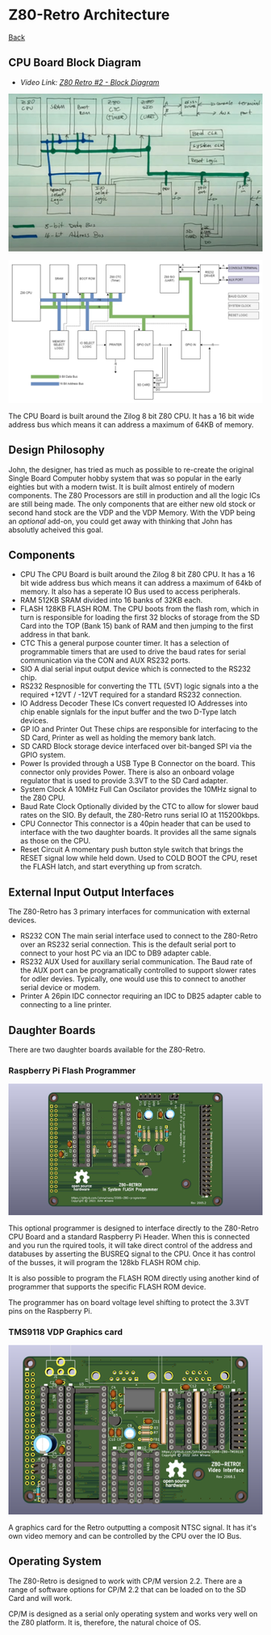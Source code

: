 # Z80-Retro Architecture

[Back](./README.md)

## CPU Board Block Diagram

 - _Video Link: [Z80 Retro #2 - Block Diagram](https://www.youtube.com/watch?v=0qr3FNo16Gg)_

![Block Diagram](./assets/z80-retro-block-diagram-hand-drawn.jpeg)


![Formatted Block Diagram](./assets/z80_blockdiagram.drawio.png)

The CPU Board is built around the Zilog 8 bit Z80 CPU.  It has a 16 bit wide address bus which means it can address a maximum of 64KB of memory.

## Design Philosophy

John, the designer, has tried as much as possible to re-create the original Single Board Computer hobby system that was so popular in the early eighties but with a modern twist.  It is built almost entirely of modern components.  The Z80 Processors are still in production and all the logic ICs are still being made.  The only components that are either new old stock or second hand stock are the VDP and the VDP Memory.  With the VDP being an _optional_ add-on, you could get away with thinking that John has absolutly acheived this goal.

## Components

- CPU
  The CPU Board is built around the Zilog 8 bit Z80 CPU.  It has a 16 bit wide address bus which means it can address a maximum of 64kb of memory. It also has a seperate IO Bus used to access peripherals.
- RAM
  512KB SRAM divided into 16 banks of 32KB each.
- FLASH
  128KB FLASH ROM.  The CPU boots from the flash rom, which in turn is responsible for loading the first 32 blocks of storage from the SD Card into the TOP (Bank 15) bank of RAM and then jumping to the first address in that bank.
- CTC
  This a general purpose counter timer.  It has a selection of programmable timers that are used to drive the baud rates for serial communication via the CON and AUX RS232 ports.
- SIO
  A dial serial input output device which is connected to the RS232 chip.
- RS232
  Respnosible for converting the TTL (5VT) logic signals into a the required +12VT / -12VT required for a standard RS232 connection.
- IO Address Decoder
  These ICs convert requested IO Addresses into chip enable signlals for the input buffer and the two D-Type latch devices.
- GP IO and Printer Out
  These chips are responsible for interfacing to the SD Card, Printer as well as holding the memory bank latch.
- SD CARD
  Block storage device interfaced over bit-banged SPI via the GPIO system.
- Power
  Is provided through a USB Type B Connector on the board.  This connector only provides Power.  There is also an onboard volage regulator that is used to provide 3.3VT to the SD Card adapter.
- System Clock
  A 10MHz Full Can Oscilator provides the 10MHz signal to the Z80 CPU.
- Baud Rate Clock
  Optionally divided by the CTC to allow for slower baud rates on the SIO.  By default, the Z80-Retro runs serial IO at 115200kbps.
- CPU Connector
  This connector is a 40pin header that can be used to interface with the two daughter boards.  It provides all the same signals as those on the CPU.
- Reset Circuit
  A momentary push button style switch that brings the RESET signal low while held down.  Used to COLD BOOT the CPU, reset the FLASH latch, and start everything up from scratch.

## External Input Output Interfaces

The Z80-Retro has 3 primary interfaces for communication with external devices.

- RS232 CON
  The main serial interface used to connect to the Z80-Retro over an RS232 serial connection.  This is the default serial port to connect to your host PC via an IDC to DB9 adapter cable.
- RS232 AUX
  Used for auxillary serial communication.  The Baud rate of the AUX port can be programatically controlled to support slower rates for odler devies.  Typically, one would use this to connect to another serial device or modem.
- Printer
  A 26pin IDC connector requiring an IDC to DB25 adapter cable to connecting to a line printer.

## Daughter Boards

There are two daughter boards available for the Z80-Retro.

### Raspberry Pi Flash Programmer
  
  ![Z80-Retro Programmer Board](./assets/2065-Z80-programmer.jpg)

  This optional programmer is designed to interface directly to the Z80-Retro CPU Board and a standard Raspberry Pi Header.  When this is connected and you run the rquired tools, it will take direct control of the address and databuses by asserting the BUSREQ signal to the CPU.  Once it has control of the busses, it will program the 128kb FLASH ROM chip.

  It is also possible to program the FLASH ROM directly using another kind of programmer that supports the specific FLASH ROM device.

  The programmer has on board voltage level shifting to protect the 3.3VT pins on the Raspberry Pi.
  
### TMS9118 VDP Graphics card

  ![Z80-Retro VDP Board](./assets/2068-Z80-TMS9118.png)

  A graphics card for the Retro outputting a composit NTSC signal.  It has it's own video memory and can be controlled by the CPU over the IO Bus.

## Operating System

The Z80-Retro is designed to work with CP/M version 2.2.  There are a range of software options for CP/M 2.2 that can be loaded on to the SD Card and will work.

CP/M is designed as a serial only operating system and works very well on the Z80 platform.  It is, therefore, the natural choice of OS.
